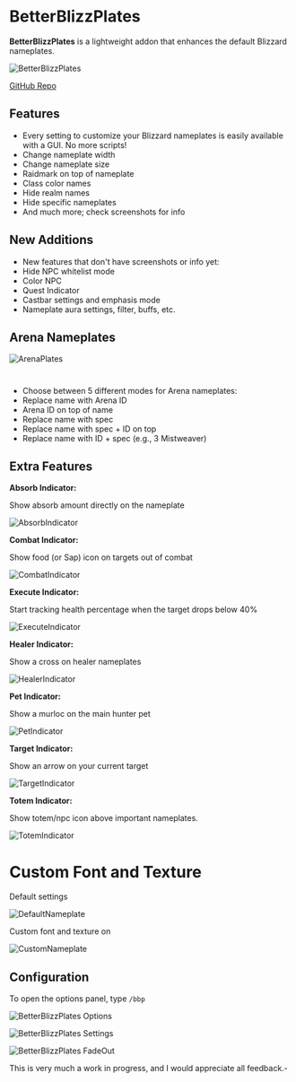 # BetterBlizzPlates
**BetterBlizzPlates** is a lightweight addon that enhances the default Blizzard nameplates.

![BetterBlizzPlates](https://i.imgur.com/R1GLOmj.png)

[GitHub Repo](https://github.com/Bodify/BetterBlizzPlates "GitHub Repo")

## Features
- Every setting to customize your Blizzard nameplates is easily available with a GUI. No more scripts!
- Change nameplate width
- Change nameplate size
- Raidmark on top of nameplate
- Class color names
- Hide realm names
- Hide specific nameplates
- And much more; check screenshots for info

## New Additions
- New features that don't have screenshots or info yet:
- Hide NPC whitelist mode
- Color NPC
- Quest Indicator
- Castbar settings and emphasis mode
- Nameplate aura settings, filter, buffs, etc.

## Arena Nameplates
![ArenaPlates](https://i.imgur.com/2hQfPY6.png)
#
- Choose between 5 different modes for Arena nameplates:
- Replace name with Arena ID
- Arena ID on top of name
- Replace name with spec
- Replace name with spec + ID on top
- Replace name with ID + spec (e.g., 3 Mistweaver)

## Extra Features
**Absorb Indicator:**

Show absorb amount directly on the nameplate

![AbsorbIndicator](https://i.imgur.com/42DxC2c.png)

**Combat Indicator:**

Show food (or Sap) icon on targets out of combat

![CombatIndicator](https://i.imgur.com/Kr4VWHH.png)

**Execute Indicator:**

Start tracking health percentage when the target drops below 40%

![ExecuteIndicator](https://i.imgur.com/OgVAaIT.png)

**Healer Indicator:**

Show a cross on healer nameplates

![HealerIndicator](https://i.imgur.com/lOgdNQH.png)

**Pet Indicator:**

Show a murloc on the main hunter pet

![PetIndicator](https://i.imgur.com/6btmVO8.png)

**Target Indicator:**

Show an arrow on your current target

![TargetIndicator](https://i.imgur.com/W5UU5Xm.png)

**Totem Indicator:**

Show totem/npc icon above important nameplates.

![TotemIndicator](https://s11.gifyu.com/images/S4v7O.gif)

# Custom Font and Texture
Default settings

![DefaultNameplate](https://i.imgur.com/qlre1p5.png)

Custom font and texture on

![CustomNameplate](https://i.imgur.com/XlctbT7.png)

## Configuration
To open the options panel, type `/bbp`

![BetterBlizzPlates Options](https://i.imgur.com/nf963Yg.png)

![BetterBlizzPlates Settings](https://i.imgur.com/6eGmOkX.png)

![BetterBlizzPlates FadeOut](https://i.imgur.com/0Spxwpn.png)

This is very much a work in progress, and I would appreciate all feedback.- 

